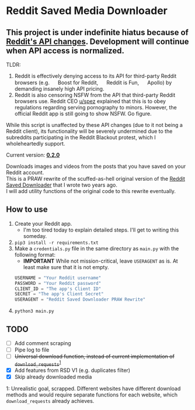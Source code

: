 # Reddit Saved Media Downloader
##  This project is under indefinite hiatus because of [Reddit's API changes](https://redd.it/145bram). Development will continue when API access is normalized.
TLDR:<br>
1. Reddit is effectively denying access to its API for third-party Reddit browsers (e.g. <img src="https://play-lh.googleusercontent.com/GF71STDEmTKhbEexCYbePXAjYym_ee8E6WR7_R8jr5_Xf10jfL0Kibkjfl33zDrJBw"  width="15"> Boost for Reddit, <img src="https://play-lh.googleusercontent.com/7eZdn-k3hT4CyxcEztIRPgZiaCS13bbombYFnonJvMRttjHFUzVSkJce61x6pyPiHQs"  width="15"> Reddit is Fun, <img src="https://upload.wikimedia.org/wikipedia/commons/thumb/c/c7/Apollo_app_logo.svg/1200px-Apollo_app_logo.svg.png"  width="15"> Apollo) by demanding insanely high API pricing.
2. Reddit is also censoring NSFW from the API that third-party Reddit browsers use. Reddit CEO [u/spez](https://reddit.com/u/spez) explained that this is to obey regulations regarding serving pornography to minors. However, the official Reddit app is still going to show NSFW. Go figure.

While this script is unaffected by these API changes (due to it not being a Reddit client), its functionality will be severely undermined due to the subreddits participating in the Reddit Blackout protest, which I wholeheartedly support.

Current version: [**0.2.0**](CHANGELOG.md)

Downloads images and videos from the posts that you have saved on your Reddit account.<br>
This is a PRAW rewrite of the scuffed-as-hell original version of the [Reddit Saved Downloader](https://github.com/goonmandu/saved_downloader) that I wrote two years ago.<br>
I will add utility functions of the original code to this rewrite eventually.

## How to use
1. Create your Reddit app.
    - I'm too tired today to explain detailed steps. I'll get to writing this someday.
2. `pip3 install -r requirements.txt`
3. Make a `credentials.py` file in the same directory as `main.py` with the following format:
    - **IMPORTANT** While not mission-critical, leave `USERAGENT` as is. At least make sure that it is not empty.
    ```py
    USERNAME = "Your Reddit username"
    PASSWORD = "Your Reddit password"
    CLIENT_ID = "The app's Client ID"
    SECRET = "The app's Client Secret"
    USERAGENT = "Reddit Saved Downloader PRAW Rewrite"
    ```
4. `python3 main.py`

## TODO
- [ ] Add comment scraping
- [ ] Pipe log to file
- [ ] <strike>Universal download function, instead of current implementation of `download_requests`</strike><sup>[1](#footnote_1)</sup>
- [x] Add features from RSD V1 (e.g. duplicates filter)
- [x] Skip already downloaded media

<a name="footnote_1">1</a>: Unrealistic goal, scrapped. Different websites have different download methods and would require separate functions for each website, which `download_requests` already achieves.